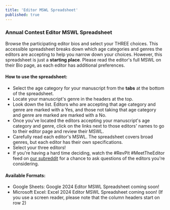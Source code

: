 ```yaml
---
title: 'Editor MSWL Spreadsheet'
published: true
---
```


### Annual Contest Editor MSWL Spreadsheet

Browse the participating editor bios and select your THREE choices. This accessible spreadsheet breaks down which age categories and genres the editors are accepting to help you narrow down your choices. However, this spreadsheet is just a **starting place**. Please read the editor's full MSWL on their Bio page, as each editor has additional preferences.

#### How to use the spreadsheet:
* Select the age category for your manuscript from the **tabs** at the bottom of the spreadsheet.
* Locate your manuscript's genre in the headers at the top.
* Look down the list. Editors who are accepting that age category and genre are marked with a Yes, and those not taking that age category and genre are marked are marked with a No.
* Once you've located the editors accepting your manuscript's age category and genre, click on the links next to those editors' names to go to their editor page and review their MSWL.
* Carefully read each editor's MSWL. The spreadsheet covers broad genres, but each editor has their own specifications. 
* Select your three editors!
* If you're having a hard time deciding, watch the \#RevPit \#MeetTheEditor feed on [our subreddit](https://www.reddit.com/r/RevPit?target=_blank) for a chance to ask questions of the editors you're considering.

#### Available Formats:

* Google Sheets: Google 2024 Editor MSWL Spreadsheet coming soon!
* Microsoft Excel: Excel 2024 Editor MSWL Spreadsheet coming soon! (If you use a screen reader, please note that the column headers start on row 2)
